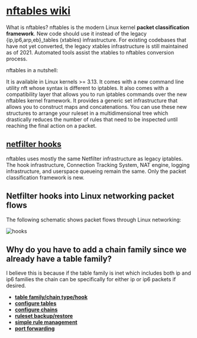 # **[nftables wiki](https://wiki.nftables.org/wiki-nftables/index.php/Main_Page)**

What is nftables?
nftables is the modern Linux kernel **packet classification framework**. New code should use it instead of the legacy {ip,ip6,arp,eb}_tables (xtables) infrastructure. For existing codebases that have not yet converted, the legacy xtables infrastructure is still maintained as of 2021. Automated tools assist the xtables to nftables conversion process.

nftables in a nutshell:

It is available in Linux kernels >= 3.13.
It comes with a new command line utility nft whose syntax is different to iptables.
It also comes with a compatibility layer that allows you to run iptables commands over the new nftables kernel framework.
It provides a generic set infrastructure that allows you to construct maps and concatenations. You can use these new structures to arrange your ruleset in a multidimensional tree which drastically reduces the number of rules that need to be inspected until reaching the final action on a packet.

## **[netfilter hooks](https://wiki.nftables.org/wiki-nftables/index.php/Netfilter_hooks)**

nftables uses mostly the same Netfilter infrastructure as legacy iptables. The hook infrastructure, Connection Tracking System, NAT engine, logging infrastructure, and userspace queueing remain the same. Only the packet classification framework is new.

## Netfilter hooks into Linux networking packet flows

The following schematic shows packet flows through Linux networking:

![hooks](https://people.netfilter.org/pablo/nf-hooks.png)

## Why do you have to add a chain family since we already have a table family?

I believe this is because if the table family is inet which includes both ip and ip6 families the chain can be specifically for either ip or ip6 packets if desired.

- **[table family/chain type/hook](./netfilter_hooks.md)**
- **[configure tables](./configure_tables.md)**
- **[configure chains](./configure_chains.md)**
- **[ruleset backup/restore](./ruleset_backup_restore.md)**
- **[simple rule management](./simple_rule_management.md)**
- **[port forwarding](../port_forwarding.md)**
